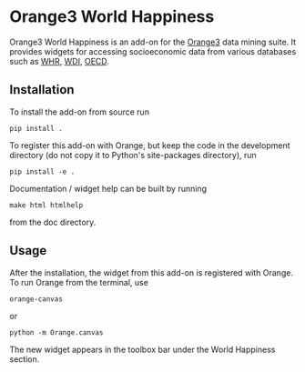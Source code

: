 Orange3 World Happiness
======================

Orange3 World Happiness is an add-on for the [Orange3](http://orange.biolab.si) data mining suite. It provides widgets 
for accessing socioeconomic data from various databases such as [WHR](https://worldhappiness.report/), 
[WDI](https://data.worldbank.org/), [OECD](https://stats.oecd.org/).

Installation
------------

To install the add-on from source run

    pip install .

To register this add-on with Orange, but keep the code in the development directory (do not copy it to 
Python's site-packages directory), run

    pip install -e .

Documentation / widget help can be built by running

    make html htmlhelp

from the doc directory.

Usage
-----

After the installation, the widget from this add-on is registered with Orange. To run Orange from the terminal,
use

    orange-canvas

or

    python -m Orange.canvas

The new widget appears in the toolbox bar under the World Happiness section.

